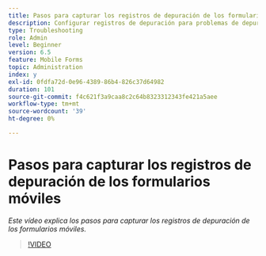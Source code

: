 ```yaml
---
title: Pasos para capturar los registros de depuración de los formularios móviles
description: Configurar registros de depuración para problemas de depuración relacionados con Mobile Forms
type: Troubleshooting
role: Admin
level: Beginner
version: 6.5
feature: Mobile Forms
topic: Administration
index: y
exl-id: 0fdfa72d-0e96-4389-86b4-826c37d64982
duration: 101
source-git-commit: f4c621f3a9caa8c2c64b8323312343fe421a5aee
workflow-type: tm+mt
source-wordcount: '39'
ht-degree: 0%

---
```


# Pasos para capturar los registros de depuración de los formularios móviles

*Este vídeo explica los pasos para capturar los registros de depuración de los formularios móviles.*

>[!VIDEO](https://video.tv.adobe.com/v/335516?quality=12&learn=on)
